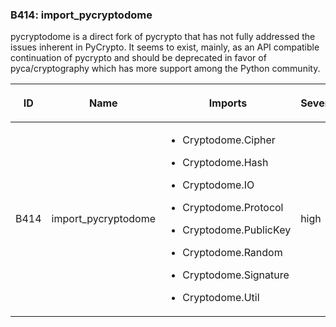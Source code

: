 <div id="b414-import-pycryptodome" class="section" markdown="1">

### B414: import\_pycryptodome

pycryptodome is a direct fork of pycrypto that has not fully addressed
the issues inherent in PyCrypto. It seems to exist, mainly, as an API
compatible continuation of pycrypto and should be deprecated in favor of
pyca/cryptography which has more support among the Python community.

<table>
<colgroup>
<col style="width: 8%" />
<col style="width: 28%" />
<col style="width: 49%" />
<col style="width: 15%" />
</colgroup>
<thead>
<tr class="header">
<th><p>ID</p></th>
<th><p>Name</p></th>
<th><p>Imports</p></th>
<th><p>Severity</p></th>
</tr>
</thead>
<tbody>
<tr class="odd">
<td><p>B414</p></td>
<td><p>import_pycryptodome</p></td>
<td><ul>
<li><p>Cryptodome.Cipher</p></li>
<li><p>Cryptodome.Hash</p></li>
<li><p>Cryptodome.IO</p></li>
<li><p>Cryptodome.Protocol</p></li>
<li><p>Cryptodome.PublicKey</p></li>
<li><p>Cryptodome.Random</p></li>
<li><p>Cryptodome.Signature</p></li>
<li><p>Cryptodome.Util</p></li>
</ul></td>
<td><p>high</p></td>
</tr>
</tbody>
</table>

</div>

